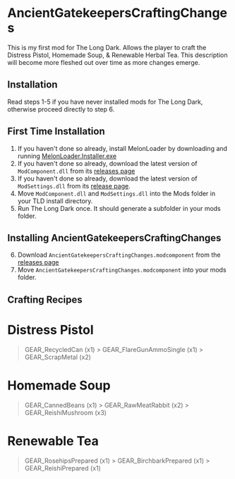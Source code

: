 # AncientGatekeepersCraftingChanges
This is my first mod for The Long Dark. Allows the player to craft the Distress Pistol, Homemade Soup, & Renewable Herbal Tea. This description will become more fleshed out over time as more changes emerge.

## Installation
Read steps 1-5 if you have never installed mods for The Long Dark, otherwise proceed directly to step 6.

## First Time Installation
1. If you haven't done so already, install MelonLoader by downloading and running [MelonLoader.Installer.exe](https://github.com/HerpDerpinstine/MelonLoader/releases/latest/download/MelonLoader.Installer.exe)
2. If you haven't done so already, download the latest version of `ModComponent.dll` from its [releases page](https://github.com/ds5678/ModComponent/releases)
3. If you haven't done so already, download the latest version of `ModSettings.dll` from its [release page](https://github.com/zeobviouslyfakeacc/ModSettings/releases).
4. Move `ModComponent.dll` and `ModSettings.dll` into the Mods folder in your TLD install directory.
5. Run The Long Dark once. It should generate a subfolder in your mods folder.

## Installing AncientGatekeepersCraftingChanges
6. Download `AncientGatekeepersCraftingChanges.modcomponent` from the [releases page](https://github.com/GamingWubba93/AncientGatekeepersCraftingChanges/releases)
7. Move `AncientGatekeepersCraftingChanges.modcomponent` into your mods folder.

## Crafting Recipes
 
# Distress Pistol
> GEAR_RecycledCan (x1) > GEAR_FlareGunAmmoSingle (x1) > GEAR_ScrapMetal (x2)

# Homemade Soup
> GEAR_CannedBeans (x1) > GEAR_RawMeatRabbit (x2) > GEAR_ReishiMushroom (x3)

# Renewable Tea
> GEAR_RosehipsPrepared (x1) > GEAR_BirchbarkPrepared (x1) > GEAR_ReishiPrepared (x1)